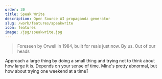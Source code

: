 ```yaml
---
order: 30
title: Speak Write
description: Open Source AI propaganda generator
slug: /work/features/speakwrite
icon: features
image: /jpg/speakwrite.jpg
---
```


> Foreseen by Orwell in 1984, built for reals just now. By us. Out of our heads

Approach a large thing by doing a small thing and trying not to think about how large it is. Depends on your sense of time. Mine's pretty abnormal, but how about trying one weekend at a time?
